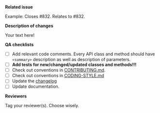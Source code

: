 **Related issue**

Example: Closes #832. Relates to #832.

**Description of changes**

Your text here!

**QA checklists**

- [ ] Add relevant code comments. Every API class and method should have `<summary>` description as well as description of parameters.
- [ ] **Add tests for new/changed/updated classes and methods!!!**
- [ ] Check out conventions in [CONTRIBUTING.md](https://github.com/mapbox/mapbox-unity-sdk/blob/develop/CONTRIBUTING.md).
- [ ] Check out conventions in [CODING-STYLE.md](https://github.com/mapbox/mapbox-unity-sdk/blob/develop/CODING-STYLE.md)
- [ ] Update the [changelog](https://github.com/mapbox/mapbox-unity-sdk/blob/develop/documentation/docs/05-changelog.md)
- [ ] Update documentation.

**Reviewers**

Tag your reviewer(s). Choose wisely.
